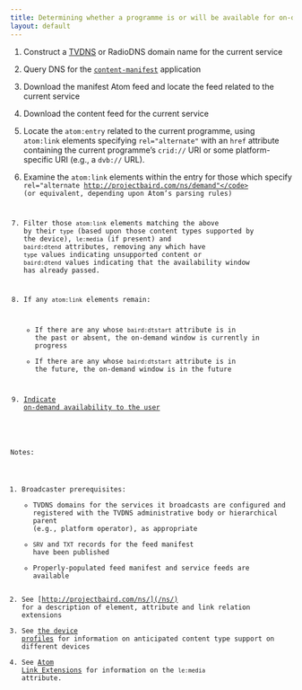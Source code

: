 ```yaml
---
title: Determining whether a programme is or will be available for on-demand viewing
layout: default
---
```


1. Construct a [TVDNS](/discovery/tvdns) or RadioDNS domain name for the
current service

2. Query DNS for the [<code>content-manifest</code>](http://wiki.github.com/nexgenta/Baird/service-manifests)
application

3. Download the manifest Atom feed and locate the feed related to the current service

4. Download the content feed for the current service

5. Locate the <code>atom:entry</code> related to the current programme, using
<code>atom:link</code> elements specifying <code>rel="alternate"</code> with an
<code>href</code> attribute containing the current programme’s <code>crid://</code> URI
or some platform-specific URI (e.g., a <code>dvb://</code> URL).

6. Examine the <code>atom:link</code> elements within the entry for those which specify
<code>rel="alternate http://projectbaird.com/ns/demand"</code> (or equivalent, depending
upon Atom’s parsing rules)

7. Filter those <code>atom:link</code> elements matching the above by their <code>type</code>
(based upon those content types supported by the device), <code>le:media</code> (if present) and
<code>baird:dtend</code> attributes, removing any which have <code>type</code>
values indicating unsupported content or <code>baird:dtend</code> values
indicating that the availability window has already passed.

8. If any <code>atom:link</code> elements remain:
	* If there are any whose <code>baird:dtstart</code> attribute is in the past
	or absent, the on-demand window is currently in progress
	* If there are any whose <code>baird:dtstart</code> attribute is in the future,
	the on-demand window is in the future

9. [Indicate on-demand availability to the user](http://emberapp.com/nevali/collections/nxtv-stb-mock-ups/nevali:epg-viewing-programme-details/)

Notes:

1. Broadcaster prerequisites:
	* TVDNS domains for the services it broadcasts are configured and registered with the
	TVDNS administrative body or hierarchical parent (e.g., platform operator), as appropriate
	* <code>SRV</code> and <code>TXT</code> records for the feed manifest have been published
	* Properly-populated feed manifest and service feeds are available
2. See [http://projectbaird.com/ns/](/ns/) for a description of element,
attribute and link relation extensions
3. See [the device profiles](http://wiki.github.com/nexgenta/Baird/device-profiles)
for information on anticipated content type support on different devices
4. See [Atom Link Extensions](http://tools.ietf.org/html/draft-snell-atompub-link-extensions-06) for information on the <code>le:media</code> attribute.
